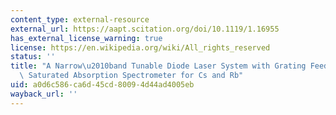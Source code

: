 ```yaml
---
content_type: external-resource
external_url: https://aapt.scitation.org/doi/10.1119/1.16955
has_external_license_warning: true
license: https://en.wikipedia.org/wiki/All_rights_reserved
status: ''
title: "A Narrow\u2010band Tunable Diode Laser System with Grating Feedback, and a\
  \ Saturated Absorption Spectrometer for Cs and Rb"
uid: a0d6c586-ca6d-45cd-8009-4d44ad4005eb
wayback_url: ''
---
```


